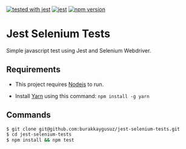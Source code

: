 [![tested with jest](https://img.shields.io/badge/tested_with-jest-99424f.svg)](https://github.com/facebook/jest)
[![jest](https://jestjs.io/img/jest-badge.svg)](https://github.com/facebook/jest)
[![npm version](https://badge.fury.io/js/jest.svg)](http://badge.fury.io/js/jest)

# Jest Selenium Tests

Simple javascript test using Jest and Selenium Webdriver.

## Requirements

- This project requires [Nodejs](https://nodejs.org/en/) to run.

- Install [Yarn](https://yarnpkg.com/) using this command: `npm install -g yarn`

## Commands

```sh
$ git clone git@github.com:burakkaygusuz/jest-selenium-tests.git
$ cd jest-selenium-tests
$ npm install && npm test
```